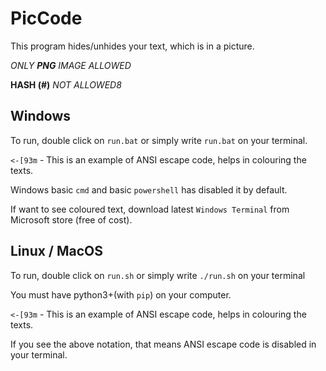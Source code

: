 # PicCode #

This program hides/unhides your text, which is in a picture.

*ONLY* ***PNG*** *IMAGE ALLOWED*

**HASH (#)** *NOT ALLOWED8*

## Windows ##

To run, double click on `run.bat` or simply write `run.bat` on your terminal.


`<-[93m` - This is an example of ANSI escape code, helps in colouring the texts.

Windows basic `cmd` and basic `powershell` has disabled it by default. 


If want to see coloured text, download latest `Windows Terminal` from Microsoft store (free of cost).

## Linux / MacOS ##

To run, double click on `run.sh` or simply write `./run.sh`  on your terminal

You must have python3+(with `pip`) on your computer.


`<-[93m` - This is an example of ANSI escape code, helps in colouring the texts.

If you see the above notation, that means ANSI escape code is disabled in your terminal.

